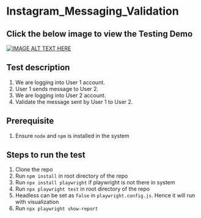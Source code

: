 # Instagram_Messaging_Validation
## Click the below image to view the Testing Demo  
[![IMAGE ALT TEXT HERE](https://img.youtube.com/vi/3FxzmlTwtFc/0.jpg)](https://www.youtube.com/watch?v=3FxzmlTwtFc&ab_channel=JananiElangovan)


## Test description
1. We are logging into User 1 account.
2. User 1 sends message to User 2.
3. We are logging into User 2 account.
4. Validate the message sent by User 1 to User 2.


## Prerequisite
1. Ensure `node` and `npm` is installed in the system

## Steps to run the test 

1. Clone the repo
2. Run `npm install` in root directory of the repo
3. Run `npx install playwright` if playwright is not there in system
4. Run `npx playwright test` in root directory of the repo
5. Headless can be set as `false` in `playwright.config.js`. Hence it will run with visualization
6. Run `npx playwright show-report`
